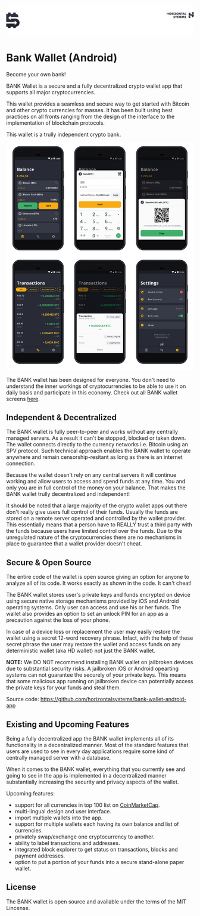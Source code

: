 ![Header](/images/top-logo.jpg)

# Bank Wallet (Android)

Become your own bank!

BANK Wallet is a secure and a fully decentralized crypto wallet app that supports all major cryptocurrencies. 

This wallet provides a seamless and secure way to get started with Bitcoin and other crypto currencies for masses. It has been built using best practices on all fronts ranging from the design of the interface to the implementation of blockchain protocols.

This wallet is a trully independent crypto bank. 

![Header](/images/BankWalletAllTabs-android-Mockup.jpg)

The BANK wallet has been designed for everyone. You don't need to understand the inner workings of cryptocurrencies to be able to use it on daily basis and participate in this economy. Check out all BANK wallet screens [here](https://scene.zeplin.io/project/5b18ecff68e34a92986b0224).

## Independent & Decentralized

The BANK wallet is fully peer-to-peer and works without any centrally managed servers. As a result it can't be stopped, blocked or taken down. The wallet connects directly to the currency networks i.e. Bitcoin using an SPV protocol. Such technical approach enables the BANK wallet to operate anywhere and remain censorship-resitant as long as there is an internet connection. 

Because the wallet doesn't rely on any central servers it will continue working and allow users to access and spend funds at any time. You and only you are in full control of the money on your balance. That makes the BANK wallet trully decentralized and independent!

It should be noted that a large majority of the crypto wallet apps out there don't really give users full control of their funds. Usually the funds are stored on a remote server operated and controlled by the wallet provider. This essentially means that a person have to REALLY trust a third party with the funds because users have limited control over the funds. Due to the unregulated nature of the cryptocurrencies there are no mechanisms in place to guarantee that a wallet provider doesn't cheat.


## Secure & Open Source

The entire code of the wallet is open source giving an option for anyone to analyze all of its code. It works exactly as shown in the code. It can't cheat!

The BANK wallet stores user's private keys and funds encrypted on device using secure native storage mechanisms provided by iOS and Android operating systems. Only user can access and use his or her funds. The wallet also provides an option to set an unlock PIN for an app as a precaution against the loss of your phone. 

In case of a device loss or replacement the user may easily restore the wallet using a secret 12-word recovery phrase. Infact, with the help of these secret phrase the user may restore the wallet and access funds on any deterministic wallet (aka HD wallet) not just the BANK wallet.

**NOTE:** We DO NOT recommend installing BANK wallet on jailbroken devices due to substantial security risks. A jailbroken iOS or Android opearting systems can not guarantee the securely of your private keys. This means that some malicious app running on jailbroken device can potentially access the private keys for your funds and steal them.

Source code: https://github.com/horizontalsystems/bank-wallet-android-app

## Existing and Upcoming Features

Being a fully decentralized app the BANK wallet implements all of its functionality in a decentralized manner. Most of the standard features that users are used to see in every day applications require some kind of centrally managed server with a database. 

When it comes to the BANK wallet, everything that you currently see and going to see in the app is implemented in a decentralized manner substantially increasing the security and privacy aspects of the wallet.

Upcoming features:

* support for all currencies in top 100 list on [CoinMarketCap](https://coinmarketcap.com).
* multi-lingual design and user interface.
* import multiple wallets into the app.
* support for multiple wallets each having its own balance and list of currencies.
* privately swap/exchange one cryptocurrency to another.
* ability to label transactions and addresses.
* integrated block explorer to get status on transactions, blocks and payment addresses.
* option to put a portion of your funds into a secure stand-alone paper wallet.

## License

The BANK wallet is open source and available under the terms of the MIT Lincense.
